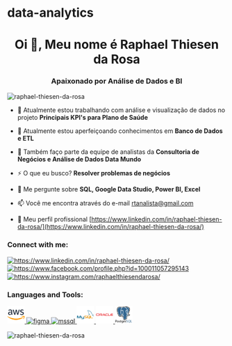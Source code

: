# data-analytics



<h1 align="center">Oi 👋, Meu nome é Raphael Thiesen da Rosa</h1>
<h3 align="center">Apaixonado por Análise de Dados e BI</h3>

<p align="left"> <img src="https://komarev.com/ghpvc/?username=raphael-thiesen-da-rosa&label=Profile%20views&color=0e75b6&style=flat" alt="raphael-thiesen-da-rosa" /> </p>

- 🔭 Atualmente estou trabalhando com análise e visualização de dados no projeto **Principais KPI's para Plano de Saúde**

- 🌱 Atualmente estou aperfeiçoando conhecimentos em **Banco de Dados e ETL**

- 👯 Também faço parte da equipe de analistas da **Consultoria de Negócios e Análise de Dados Data Mundo**

- ⚡ O que eu busco? **Resolver problemas de negócios**

- 💬 Me pergunte sobre **SQL, Google Data Studio, Power BI, Excel**

- 📫 Você me encontra através do e-mail [rtanalista@gmail.com](rtanalista@gmail.com)

- 📄 Meu perfil profissional [https://www.linkedin.com/in/raphael-thiesen-da-rosa/](https://www.linkedin.com/in/raphael-thiesen-da-rosa/)

<h3 align="left">Connect with me:</h3>
<p align="left">
<a href="https://www.linkedin.com/in/raphael-thiesen-da-rosa/" target="blank"><img align="center" src="https://raw.githubusercontent.com/rahuldkjain/github-profile-readme-generator/master/src/images/icons/Social/linked-in-alt.svg" alt="https://www.linkedin.com/in/raphael-thiesen-da-rosa/" height="30" width="40" /></a>
<a href="https://www.facebook.com/profile.php?id=100011057295143" target="blank"><img align="center" src="https://raw.githubusercontent.com/rahuldkjain/github-profile-readme-generator/master/src/images/icons/Social/facebook.svg" alt="https://www.facebook.com/profile.php?id=100011057295143" height="30" width="40" /></a>
<a href="https://www.instagram.com/raphaelthiesendarosa/" target="blank"><img align="center" src="https://raw.githubusercontent.com/rahuldkjain/github-profile-readme-generator/master/src/images/icons/Social/instagram.svg" alt="https://www.instagram.com/raphaelthiesendarosa/" height="30" width="40" /></a>
</p>

<h3 align="left">Languages and Tools:</h3>
<p align="left"> <a href="https://aws.amazon.com" target="_blank" rel="noreferrer"> <img src="https://raw.githubusercontent.com/devicons/devicon/master/icons/amazonwebservices/amazonwebservices-original-wordmark.svg" alt="aws" width="40" height="40"/> </a> <a href="https://www.figma.com/" target="_blank" rel="noreferrer"> <img src="https://www.vectorlogo.zone/logos/figma/figma-icon.svg" alt="figma" width="40" height="40"/> </a> <a href="https://www.microsoft.com/en-us/sql-server" target="_blank" rel="noreferrer"> <img src="https://www.svgrepo.com/show/303229/microsoft-sql-server-logo.svg" alt="mssql" width="40" height="40"/> </a> <a href="https://www.mysql.com/" target="_blank" rel="noreferrer"> <img src="https://raw.githubusercontent.com/devicons/devicon/master/icons/mysql/mysql-original-wordmark.svg" alt="mysql" width="40" height="40"/> </a> <a href="https://www.oracle.com/" target="_blank" rel="noreferrer"> <img src="https://raw.githubusercontent.com/devicons/devicon/master/icons/oracle/oracle-original.svg" alt="oracle" width="40" height="40"/> </a> <a href="https://www.postgresql.org" target="_blank" rel="noreferrer"> <img src="https://raw.githubusercontent.com/devicons/devicon/master/icons/postgresql/postgresql-original-wordmark.svg" alt="postgresql" width="40" height="40"/> </a> </p>

<p><img align="center" src="https://github-readme-stats.vercel.app/api/top-langs?username=raphael-thiesen-da-rosa&show_icons=true&locale=en&layout=compact" alt="raphael-thiesen-da-rosa" /></p>
